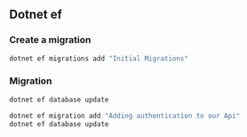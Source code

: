 ## Dotnet ef

### Create a migration

```bash
dotnet ef migrations add "Initial Migrations"
```

### Migration

```bash
dotnet ef database update
```

```bash
dotnet ef migration add "Adding authentication to our Api"
dotnet ef database update
```
